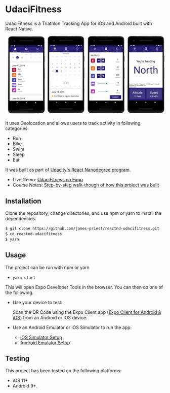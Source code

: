 # UdaciFitness

UdaciFitness is a Triathlon Tracking App for iOS and Android built with React Native.

![app](assets/rn_screenshot-small.jpg)

It uses Geolocation and allows users to track activity in following categories:

- Run
- Bike
- Swim
- Sleep
- Eat

It was built as part of [Udacity's React Nanodegree program](https://www.udacity.com/course/react-nanodegree--nd019).

- Live Demo: [UdaciFitness on Expo](https://expo.io/@james-priest/reactnd-udacifitness)
- Course Notes: [Step-by-step walk-though of how this project was built](https://james-priest.github.io/udacity-nanodegree-react/course-notes/react-native.html)

## Installation

Clone the repository, change directories, and use npm or yarn to install the dependencies.

```bash
$ git clone https://github.com/james-priest/reactnd-udacifitness.git
$ cd reactnd-udacifitness
$ yarn
```

## Usage

The project can be run with npm or yarn

- `yarn start`

This will open Expo Developer Tools in the browser.  You can then do one of the following.

- Use your device to test:

    Scan the QR Code using the Expo Client app ([Expo Client for Android & iOS](https://expo.io/tools#client))  from an Android or iOS device.
- Use an Android Emulator or iOS Simulator to run the app:
    - [iOS Simulator Setup](https://docs.expo.io/versions/v33.0.0/introduction/installation/#ios-simulator)
    - [Android Emulator Setup](https://docs.expo.io/versions/v33.0.0/introduction/installation/#android-emulator)

## Testing

This project has been tested on the following platforms:

- iOS 11+
- Android 9+.